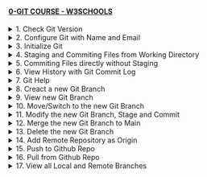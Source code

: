 #### [0-GIT COURSE - W3SCHOOLS](/courses/basics/0.md)

<details>
  <summary>1. Check Git Version</summary>

# Check Git Version

```bs
git --version
```

```bs
#git version 2.30.2.windows.1
```

# #END</details>

<details>
  <summary>2. Configure Git with Name and Email</summary>

# Configure Git with Name and Email

```bs
git config --global user.name "w3schools-test"
git config --global user.email "test@w3schools.com"
```

# #END</details>

<details>
  <summary>3. Initialize Git</summary>

# Initialize Git

```bs
mkdir myproject
cd myproject
git init
```

```bs
Initialized empty Git repository in /Users/user/myproject/.git/
```

# #END</details>

<details>
  <summary>4. Staging and Commiting Files from Working Directory</summary>

# Staging and Commiting Files from Working Directory

```bs
git add --all
git add -A
git add .

git commit -m "1-Staging and Commiting Files from Working Directory"
```

<img width="984" alt="image" src="https://github.com/omeatai/My-Tutorials/assets/32337103/4520bae6-93d5-4510-beae-987c889cdb3b">

# [COMMMIT](https://github.com/omeatai/x-git-tutorial/commit/25443ce85be3d4a6679d5ed6d2055b7b7dc860b1)

# [ALL COMMITS](https://github.com/omeatai/x-git-tutorial/commits/main)

# #END</details>

<details>
  <summary>5. Commiting Files directly without Staging</summary>

# Commiting Files directly without Staging

```bs
git commit -a -m "2-Commiting Files directly without Staging"
```

<img width="984" alt="image" src="https://github.com/omeatai/My-Tutorials/assets/32337103/6a821db5-93c3-4445-9af3-e57947374f81">

# [COMMIT](https://github.com/omeatai/x-git-tutorial/commit/ebe6613188493936fcfc0be7b98e6ade4c4b7201)

# [ALL COMMITS](https://github.com/omeatai/x-git-tutorial/commits/main)

# #END</details>

<details>
  <summary>6. View History with Git Commit Log</summary>

# View History with Git Commit Log

```bs
git log
```

<img width="984" alt="image" src="https://github.com/omeatai/My-Tutorials/assets/32337103/6f99e1ab-19e9-4d63-b856-31a5fe958b2d">

# #END</details>

<details>
  <summary>7. Git Help</summary>

# Git Help

```bs
git commit -help
git help --all

SHIFT + G 
q
```

<img width="984" alt="image" src="https://github.com/omeatai/My-Tutorials/assets/32337103/8f49fb98-abaf-44f1-9fa3-5e7b0bbca03e">
<img width="984" alt="image" src="https://github.com/omeatai/My-Tutorials/assets/32337103/9a568fca-a1ed-4e14-ba70-c2ef074bcea0">

# #END</details>

<details>
  <summary>8. Creact a new Git Branch</summary>

# Creact a new Git Branch

```bs
git branch hello-branch
```

# Creact a new Git Branch and Switch Immediately

```bs
git branch -b hello-branch
```

# #END</details>

<details>
  <summary>9. View new Git Branch</summary>

# View new Git Branch

```bs
git branch
```

<img width="984" alt="image" src="https://github.com/omeatai/My-Tutorials/assets/32337103/9ff158be-edec-4c4f-b82d-81ad732691fa">

# #END</details>

<details>
  <summary>10. Move/Switch to the new Git Branch</summary>

# Move/Switch to the new Git Branch

```bs
git checkout hello-branch 
```

<img width="984" alt="image" src="https://github.com/omeatai/My-Tutorials/assets/32337103/4c799cc7-686f-46fc-8756-6d4d95f3171d">

# #END</details>

<details>
  <summary>11. Modify the new Git Branch, Stage and Commit</summary>

# Modify the new Git Branch, Stage and Commit

```bs
git status
git add .
git commit -m "3-Modify the new Git Branch, Stage and Commit"

git push --set-upstream origin hello-branch
git push -u origin hello-branch
```

![image](https://github.com/omeatai/My-Tutorials/assets/32337103/1150916d-c9d7-4239-8a7e-2b716a7f26de)

# [Commit](https://github.com/omeatai/x-git-tutorial/commit/f4a80bf2d8291f087ef6227df3579e4a4180fadb)

# [Commits](https://github.com/omeatai/x-git-tutorial/commits/hello-branch)

# #END</details>

<details>
  <summary>12. Merge the new Git Branch to Main</summary>

# Merge the new Git Branch to Main

```bs
git checkout main
git merge hello-branch
git add .
git commit -m "12-Merge the new Git Branch to Main"
git push
```

<img width="984" alt="image" src="https://github.com/omeatai/My-Tutorials/assets/32337103/15265e47-d978-4425-bde6-6828afee5378">

# #END</details>

<details>
  <summary>13. Delete the new Git Branch</summary>

# Delete the new Git Branch

```bs
git branch -d hello-branch
```

<img width="990" alt="image" src="https://github.com/omeatai/My-Tutorials/assets/32337103/e4206930-dde1-49ea-9d30-b67b15b75107">

# #END</details>

<details>
  <summary>14. Add Remote Repository as Origin</summary>

# Add Remote Repository as Origin

```bs
git remote remove origin
git remote add origin https://github.com/schools-test/hello-world.git
```

# #END</details>

<details>
  <summary>15. Push to Github Repo</summary>

# Push to Github Repo

```bs
git commit -a -m "Updated index.html. Resized image"
git push --set-upstream origin main
git push -u origin main
git status
```

# #END</details>

<details>
  <summary>16. Pull from Github Repo</summary>

# Pull from Github Repo

```bs
git fetch origin
git log origin/main
git diff origin/main
git merge origin/main
git status

git pull origin
git status
```

# #END</details>

<details>
  <summary>17. View all Local and Remote Branches </summary>

# View all Local and Remote Branches

```bs
git branch -a
```

# For Remote Branches only

```bs
git branch -r
```

<img width="990" alt="image" src="https://github.com/omeatai/My-Tutorials/assets/32337103/69cf175c-cc74-42bc-b7bf-ba5b834f27a8">


```bs

```

```bs

```

```bs

```

```bs

```

```bs

```

```bs

```

```bs

```

```bs

```

```bs

```

```bs

```

```bs

```

```bs

```

```bs

```

```bs

```

```bs

```

```bs

```

```bs

```

```bs

```

```bs

```

```bs

```

```bs

```

```bs

```

```bs

```

```bs

```

# #END</details>
